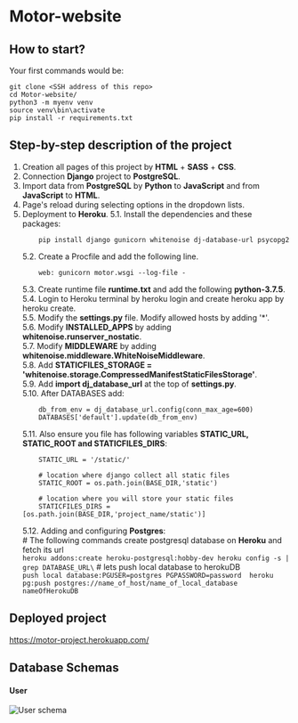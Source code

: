 # Motor-website

## How to start?
Your first commands would be:
```
git clone <SSH address of this repo>
cd Motor-website/
python3 -m myenv venv
source venv\bin\activate
pip install -r requirements.txt
```
## Step-by-step description of the project
1. Creation all pages of this project by **HTML** + **SASS** + **CSS**.
2. Connection **Django** project to **PostgreSQL**.
3. Import data from **PostgreSQL** by **Python** to **JavaScript** and from **JavaScript** to **HTML**.
4. Page's reload during selecting options in the dropdown lists.
5. Deployment to **Heroku**.
    5.1. Install the dependencies and these packages: 
    ```
        pip install django gunicorn whitenoise dj-database-url psycopg2
    ```
    5.2. Create a Procfile and add the following line.
    ```
        web: gunicorn motor.wsgi --log-file -
    ```
    5.3. Create runtime file **runtime.txt** and add the following **python-3.7.5**.\
    5.4. Login to Heroku terminal by heroku login and create heroku app by heroku create.\
    5.5. Modify the **settings.py** file. Modify allowed hosts by adding '*'.\
    5.6. Modify **INSTALLED_APPS** by adding **whitenoise.runserver_nostatic**.\
    5.7. Modify **MIDDLEWARE** by adding **whitenoise.middleware.WhiteNoiseMiddleware**.\
    5.8. Add **STATICFILES_STORAGE = 'whitenoise.storage.CompressedManifestStaticFilesStorage'**.\
    5.9. Add **import dj_database_url** at the top of **settings.py**.\
    5.10. After DATABASES add:
    ```
        db_from_env = dj_database_url.config(conn_max_age=600)
        DATABASES['default'].update(db_from_env)
    ```
    5.11. Also ensure you file has following variables **STATIC_URL, STATIC_ROOT and STATICFILES_DIRS**:
    ```
        STATIC_URL = '/static/'

        # location where django collect all static files
        STATIC_ROOT = os.path.join(BASE_DIR,'static')

        # location where you will store your static files
        STATICFILES_DIRS = [os.path.join(BASE_DIR,'project_name/static')]
    ```
    5.12. Adding and configuring **Postgres**:\
        # The following commands create postgresql database on **Heroku** and fetch its url\
        ```
            heroku addons:create heroku-postgresql:hobby-dev
            heroku config -s | grep DATABASE_URL\
        ```
        # lets push local database to herokuDB\
        ```
            push local database:PGUSER=postgres PGPASSWORD=password  heroku pg:push postgres://name_of_host/name_of_local_database nameOfHerokuDB
        ```

## Deployed project
https://motor-project.herokuapp.com/

## Database Schemas

#### User
![User schema](https://github.com/SimonOsipov/Motor-website/blob/dev/Support%20material/User%20DB%20schema.jpeg)